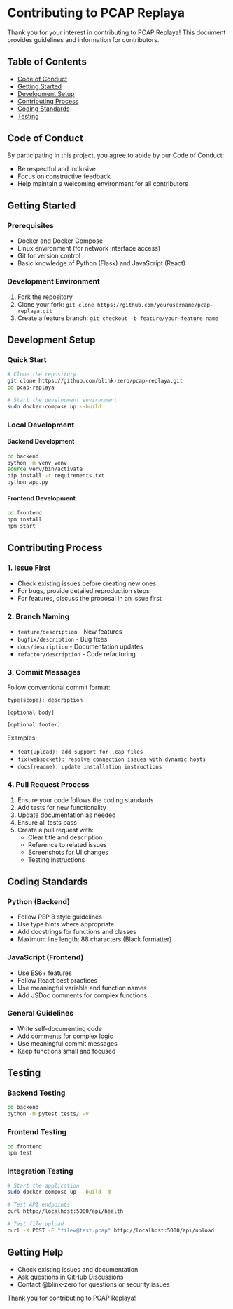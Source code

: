 # Contributing to PCAP Replaya

Thank you for your interest in contributing to PCAP Replaya! This document provides guidelines and information for contributors.

## Table of Contents
- [Code of Conduct](#code-of-conduct)
- [Getting Started](#getting-started)
- [Development Setup](#development-setup)
- [Contributing Process](#contributing-process)
- [Coding Standards](#coding-standards)
- [Testing](#testing)

## Code of Conduct

By participating in this project, you agree to abide by our Code of Conduct:
- Be respectful and inclusive
- Focus on constructive feedback
- Help maintain a welcoming environment for all contributors

## Getting Started

### Prerequisites
- Docker and Docker Compose
- Linux environment (for network interface access)
- Git for version control
- Basic knowledge of Python (Flask) and JavaScript (React)

### Development Environment
1. Fork the repository
2. Clone your fork: `git clone https://github.com/yourusername/pcap-replaya.git`
3. Create a feature branch: `git checkout -b feature/your-feature-name`

## Development Setup

### Quick Start
```bash
# Clone the repository
git clone https://github.com/blink-zero/pcap-replaya.git
cd pcap-replaya

# Start the development environment
sudo docker-compose up --build
```

### Local Development

#### Backend Development
```bash
cd backend
python -m venv venv
source venv/bin/activate
pip install -r requirements.txt
python app.py
```

#### Frontend Development
```bash
cd frontend
npm install
npm start
```

## Contributing Process

### 1. Issue First
- Check existing issues before creating new ones
- For bugs, provide detailed reproduction steps
- For features, discuss the proposal in an issue first

### 2. Branch Naming
- `feature/description` - New features
- `bugfix/description` - Bug fixes
- `docs/description` - Documentation updates
- `refactor/description` - Code refactoring

### 3. Commit Messages
Follow conventional commit format:
```
type(scope): description

[optional body]

[optional footer]
```

Examples:
- `feat(upload): add support for .cap files`
- `fix(websocket): resolve connection issues with dynamic hosts`
- `docs(readme): update installation instructions`

### 4. Pull Request Process
1. Ensure your code follows the coding standards
2. Add tests for new functionality
3. Update documentation as needed
4. Ensure all tests pass
5. Create a pull request with:
   - Clear title and description
   - Reference to related issues
   - Screenshots for UI changes
   - Testing instructions

## Coding Standards

### Python (Backend)
- Follow PEP 8 style guidelines
- Use type hints where appropriate
- Add docstrings for functions and classes
- Maximum line length: 88 characters (Black formatter)

### JavaScript (Frontend)
- Use ES6+ features
- Follow React best practices
- Use meaningful variable and function names
- Add JSDoc comments for complex functions

### General Guidelines
- Write self-documenting code
- Add comments for complex logic
- Use meaningful commit messages
- Keep functions small and focused

## Testing

### Backend Testing
```bash
cd backend
python -m pytest tests/ -v
```

### Frontend Testing
```bash
cd frontend
npm test
```

### Integration Testing
```bash
# Start the application
sudo docker-compose up --build -d

# Test API endpoints
curl http://localhost:5000/api/health

# Test file upload
curl -X POST -F "file=@test.pcap" http://localhost:5000/api/upload
```

## Getting Help

- Check existing issues and documentation
- Ask questions in GitHub Discussions
- Contact @blink-zero for questions or security issues

Thank you for contributing to PCAP Replaya!
